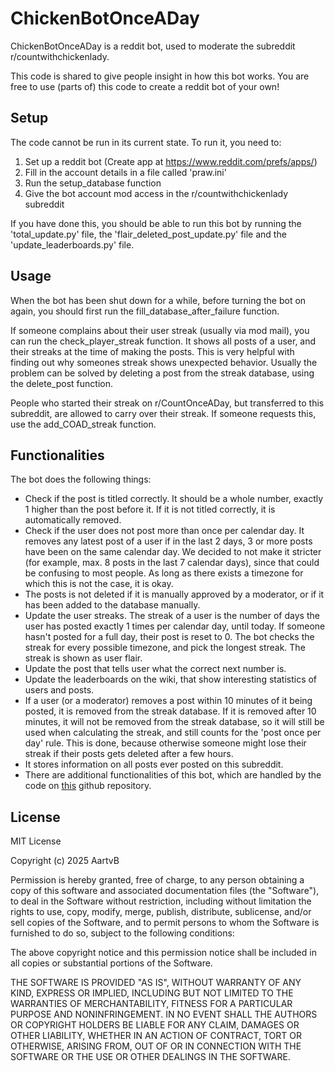 # ChickenBotOnceADay
ChickenBotOnceADay is a reddit bot, used to moderate the subreddit r/countwithchickenlady.

This code is shared to give people insight in how this bot works. You are free to use (parts of) this code to create a reddit bot of your own!

## Setup
The code cannot be run in its current state. To run it, you need to:

1. Set up a reddit bot (Create app at https://www.reddit.com/prefs/apps/)
2. Fill in the account details in a file called 'praw.ini'
3. Run the setup_database function
4. Give the bot account mod access in the r/countwithchickenlady subreddit

If you have done this, you should be able to run this bot by running the 'total_update.py' file, the 'flair_deleted_post_update.py' file and the 'update_leaderboards.py' file.

## Usage
When the bot has been shut down for a while, before turning the bot on again, you should first run the fill_database_after_failure function.

If someone complains about their user streak (usually via mod mail), you can run the check_player_streak function. It shows all posts of a user, and their streaks at the time of making the posts. This is very helpful with finding out why someones streak shows unexpected behavior. Usually the problem can be solved by deleting a post from the streak database, using the delete_post function.

People who started their streak on r/CountOnceADay, but transferred to this subreddit, are allowed to carry over their streak. If someone requests this, use the add_COAD_streak function.

## Functionalities
The bot does the following things:
- Check if the post is titled correctly. It should be a whole number, exactly 1 higher than the post before it. If it is not titled correctly, it is automatically removed.
- Check if the user does not post more than once per calendar day. It removes any latest post of a user if in the last 2 days, 3 or more posts have been on the same calendar day. We decided to not make it stricter (for example, max. 8 posts in the last 7 calendar days), since that could be confusing to most people. As long as there exists a timezone for which this is not the case, it is okay.
- The posts is not deleted if it is manually approved by a moderator, or if it has been added to the database manually.
- Update the user streaks. The streak of a user is the number of days the user has posted exactly 1 times per calendar day, until today. If someone hasn't posted for a full day, their post is reset to 0. The bot checks the streak for every possible timezone, and pick the longest streak. The streak is shown as user flair.
- Update the post that tells user what the correct next number is.
- Update the leaderboards on the wiki, that show interesting statistics of users and posts.
- If a user (or a moderator) removes a post within 10 minutes of it being posted, it is removed from the streak database. If it is removed after 10 minutes, it will not be removed from the streak database, so it will still be used when calculating the streak, and still counts for the 'post once per day' rule. This is done, because otherwise someone might lose their streak if their posts gets deleted after a few hours.
- It stores information on all posts ever posted on this subreddit.
- There are additional functionalities of this bot, which are handled by the code on [this](https://github.com/AartvB/ChickenDiscord) github repository.

## License
MIT License

Copyright (c) 2025 AartvB

Permission is hereby granted, free of charge, to any person obtaining a copy
of this software and associated documentation files (the "Software"), to deal
in the Software without restriction, including without limitation the rights
to use, copy, modify, merge, publish, distribute, sublicense, and/or sell
copies of the Software, and to permit persons to whom the Software is
furnished to do so, subject to the following conditions:

The above copyright notice and this permission notice shall be included in all
copies or substantial portions of the Software.

THE SOFTWARE IS PROVIDED "AS IS", WITHOUT WARRANTY OF ANY KIND, EXPRESS OR
IMPLIED, INCLUDING BUT NOT LIMITED TO THE WARRANTIES OF MERCHANTABILITY,
FITNESS FOR A PARTICULAR PURPOSE AND NONINFRINGEMENT. IN NO EVENT SHALL THE
AUTHORS OR COPYRIGHT HOLDERS BE LIABLE FOR ANY CLAIM, DAMAGES OR OTHER
LIABILITY, WHETHER IN AN ACTION OF CONTRACT, TORT OR OTHERWISE, ARISING FROM,
OUT OF OR IN CONNECTION WITH THE SOFTWARE OR THE USE OR OTHER DEALINGS IN THE
SOFTWARE.